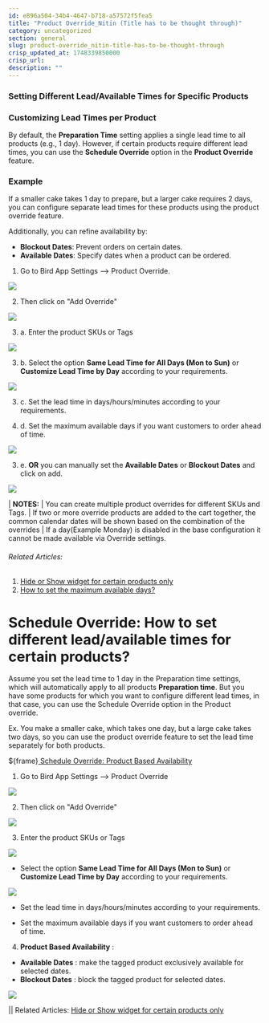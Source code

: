 ```yaml
---
id: e896a504-34b4-4647-b718-a57572f5fea5
title: "Product Override_Nitin (Title has to be thought through)"
category: uncategorized
section: general
slug: product-override_nitin-title-has-to-be-thought-through
crisp_updated_at: 1748339850000
crisp_url: 
description: ""
---
```


### Setting Different Lead/Available Times for Specific Products

### Customizing Lead Times per Product

By default, the **Preparation Time** setting applies a single lead time to all products (e.g., 1 day). However, if certain products require different lead times, you can use the **Schedule Override** option in the **Product Override** feature.

### Example

If a smaller cake takes 1 day to prepare, but a larger cake requires 2 days, you can configure separate lead times for these products using the product override feature.

Additionally, you can refine availability by:

* **Blockout Dates**: Prevent orders on certain dates.
* **Available Dates**: Specify dates when a product can be ordered.

1. Go to Bird App Settings --> Product Override.

![](https://storage.crisp.chat/users/helpdesk/website/ca826b447482b000/productoverrides_p8oov5.png)

2. Then click on "Add Override"

![](https://storage.crisp.chat/users/helpdesk/website/ca826b447482b000/screenshot-2025-02-03-174518_171gcbk.png)

3. a. Enter the product SKUs or Tags

![](https://storage.crisp.chat/users/helpdesk/website/ca826b447482b000/image_14m2u72.png)

3. b. Select the option **Same Lead Time for All Days (Mon to Sun)** or **Customize Lead Time by Day** according to your requirements.

![](https://storage.crisp.chat/users/helpdesk/website/ca826b447482b000/screenshot-2024-12-16-083621_1itz2la.png)

3. c. Set the lead time in days/hours/minutes according to your requirements.

3. d. Set the maximum available days if you want customers to order ahead of time.

![](https://storage.crisp.chat/users/helpdesk/website/ca826b447482b000/image_1fljsyp.png)

3. e. **OR** you can manually set the **Available Dates** or **Blockout Dates** and click on add.

![](https://storage.crisp.chat/users/helpdesk/website/ca826b447482b000/image_6a99j.png)

| **NOTES:**
| You can create multiple product overrides for different SKUs and Tags.
| If two or more override products are added to the cart together, the common calendar dates will be shown based on the combination of the overrides
| If a day(Example Monday) is disabled in the base configuration it cannot be made available via Override settings.

###### Related Articles:

1. [Hide or Show widget for certain products only](https://help.birdchime.com/en-us/article/hide-or-show-widget-for-certain-products-only-14nf3pv/?bust=1709814859482)
2. [How to set the maximum available days?](https://help.birdchime.com/en-us/article/how-to-set-the-maximum-available-days-1u2xflh/)

# Schedule Override: How to set different lead/available times for certain products?

Assume you set the lead time to 1 day in the Preparation time settings, which will automatically apply to all products **Preparation time**. But you have some products for which you want to configure different lead times, in that case, you can use the Schedule Override option in the Product override.

Ex. You make a smaller cake, which takes one day, but a large cake takes two days, so you can use the product override feature to set the lead time separately for both products.

 ${frame}[ Schedule Override: Product Based Availability ](https://www.loom.com/embed/31a89fe58def47c1a8addeb43a69ea69?sid=f80e0aab-95a2-4c02-bdde-e0242fced43c)

1. Go to Bird App Settings --> Product Override

![](https://storage.crisp.chat/users/helpdesk/website/ca826b447482b000/product-override-menu-selectio_8u66uj.png)

2. Then click on "Add Override"

![](https://storage.crisp.chat/users/helpdesk/website/ca826b447482b000/screenshot-2025-02-03-174518_171gcbk.png)

3. Enter the product SKUs or Tags

![](https://storage.crisp.chat/users/helpdesk/website/ca826b447482b000/tagsku_1ddhb54.png)

* Select the option **Same Lead Time for All Days (Mon to Sun)** or **Customize Lead Time by Day** according to your requirements.

![](https://storage.crisp.chat/users/helpdesk/website/ca826b447482b000/screenshot-2024-12-16-083621_1itz2la.png)

* Set the lead time in days/hours/minutes according to your requirements.

* Set the maximum available days if you want customers to order ahead of time.

4. **Product Based Availability** :
* **Available Dates** : make the tagged product exclusively available for selected dates.
* **Blockout Dates** : block the tagged product for selected dates.

![](https://storage.crisp.chat/users/helpdesk/website/ca826b447482b000/screenshot-2024-12-16-083224_rbz3uu.png)

|| Related Articles: [Hide or Show widget for certain products only](https://help.birdchime.com/en-us/article/hide-or-show-widget-for-certain-products-only-14nf3pv/?bust=1709814859482)
